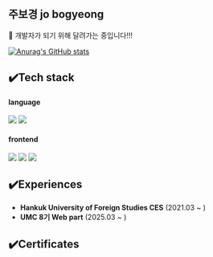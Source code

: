 <!--title-->
## 주보경 jo bogyeong
🤚 개발자가 되기 위해 달려가는 중입니다!!!

[![Anurag's GitHub stats](https://github-readme-stats.vercel.app/api?username=joobogyeong)](https://github.com/anuraghazra/github-readme-stats)
<!--content-->
## ✔️Tech stack
#### language
<img src="https://img.shields.io/badge/python-3776AB?style=for-the-badge&logo=python&logoColor=white"> <img src="https://img.shields.io/badge/c-A8B9CC?style=for-the-badge&logo=c&logoColor=white">   

#### frontend
<img src="https://img.shields.io/badge/html5-E34F26?style=for-the-badge&logo=html5&logoColor=white"> <img src="https://img.shields.io/badge/css3-1572B6?style=for-the-badge&logo=css3&logoColor=white"> <img src="https://img.shields.io/badge/javascript-F7DF1E?style=for-the-badge&logo=javascript&logoColor=white">

## ✔️Experiences
* **Hankuk University of Foreign Studies CES** (2021.03 ~ )
* **UMC 8기 Web part** (2025.03 ~ )
## ✔️Certificates
